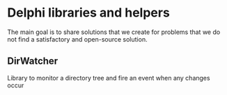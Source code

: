 Delphi libraries and helpers
============================

The main goal is to share solutions that we create for problems that we do not find a satisfactory and open-source solution.


DirWatcher
----------

Library to monitor a directory tree and fire an event when any changes occur


